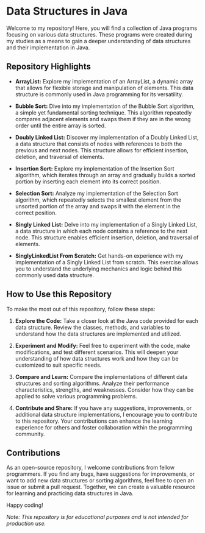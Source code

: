 # Data Structures in Java

Welcome to my repository! Here, you will find a collection of Java programs focusing on various data structures. These programs were created during my studies as a means to gain a deeper understanding of data structures and their implementation in Java.

## Repository Highlights
- **ArrayList:** Explore my implementation of an ArrayList, a dynamic array that allows for flexible storage and manipulation of elements. This data structure is commonly used in Java programming for its versatility.

- **Bubble Sort:** Dive into my implementation of the Bubble Sort algorithm, a simple yet fundamental sorting technique. This algorithm repeatedly compares adjacent elements and swaps them if they are in the wrong order until the entire array is sorted.

- **Doubly Linked List:** Discover my implementation of a Doubly Linked List, a data structure that consists of nodes with references to both the previous and next nodes. This structure allows for efficient insertion, deletion, and traversal of elements.

- **Insertion Sort:** Explore my implementation of the Insertion Sort algorithm, which iterates through an array and gradually builds a sorted portion by inserting each element into its correct position.

- **Selection Sort:** Analyze my implementation of the Selection Sort algorithm, which repeatedly selects the smallest element from the unsorted portion of the array and swaps it with the element in the correct position.

- **Singly Linked List:** Delve into my implementation of a Singly Linked List, a data structure in which each node contains a reference to the next node. This structure enables efficient insertion, deletion, and traversal of elements.

- **SinglyLinkedList From Scratch:** Get hands-on experience with my implementation of a Singly Linked List from scratch. This exercise allows you to understand the underlying mechanics and logic behind this commonly used data structure.

## How to Use this Repository
To make the most out of this repository, follow these steps:

1. **Explore the Code:** Take a closer look at the Java code provided for each data structure. Review the classes, methods, and variables to understand how the data structures are implemented and utilized.

2. **Experiment and Modify:** Feel free to experiment with the code, make modifications, and test different scenarios. This will deepen your understanding of how data structures work and how they can be customized to suit specific needs.

3. **Compare and Learn:** Compare the implementations of different data structures and sorting algorithms. Analyze their performance characteristics, strengths, and weaknesses. Consider how they can be applied to solve various programming problems.

4. **Contribute and Share:** If you have any suggestions, improvements, or additional data structure implementations, I encourage you to contribute to this repository. Your contributions can enhance the learning experience for others and foster collaboration within the programming community.

## Contributions
As an open-source repository, I welcome contributions from fellow programmers. If you find any bugs, have suggestions for improvements, or want to add new data structures or sorting algorithms, feel free to open an issue or submit a pull request. Together, we can create a valuable resource for learning and practicing data structures in Java.

Happy coding!

*Note: This repository is for educational purposes and is not intended for production use.*
